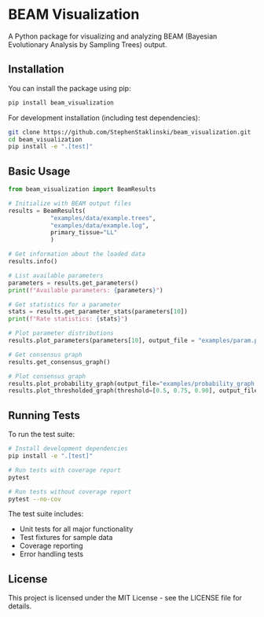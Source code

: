 # BEAM Visualization

A Python package for visualizing and analyzing BEAM (Bayesian Evolutionary Analysis by Sampling Trees) output.

## Installation

You can install the package using pip:

```bash
pip install beam_visualization
```

For development installation (including test dependencies):

```bash
git clone https://github.com/StephenStaklinski/beam_visualization.git
cd beam_visualization
pip install -e ".[test]"
```


## Basic Usage

```python
from beam_visualization import BeamResults

# Initialize with BEAM output files
results = BeamResults(
            "examples/data/example.trees", 
            "examples/data/example.log", 
            primary_tissue="LL"
            )

# Get information about the loaded data
results.info()

# List available parameters
parameters = results.get_parameters()
print(f"Available parameters: {parameters}")

# Get statistics for a parameter
stats = results.get_parameter_stats(parameters[10])
print(f"Rate statistics: {stats}")

# Plot parameter distributions
results.plot_parameters(parameters[10], output_file = "examples/param.pdf")

# Get consensus graph
results.get_consensus_graph()

# Plot consensus graph
results.plot_probability_graph(output_file="examples/probability_graph.pdf")
results.plot_thresholded_graph(threshold=[0.5, 0.75, 0.90], output_file_prefix="examples/thresholded_graph")
```

## Running Tests

To run the test suite:

```bash
# Install development dependencies
pip install -e ".[test]"

# Run tests with coverage report
pytest

# Run tests without coverage report
pytest --no-cov
```
The test suite includes:
- Unit tests for all major functionality
- Test fixtures for sample data
- Coverage reporting
- Error handling tests

## License

This project is licensed under the MIT License - see the LICENSE file for details.

